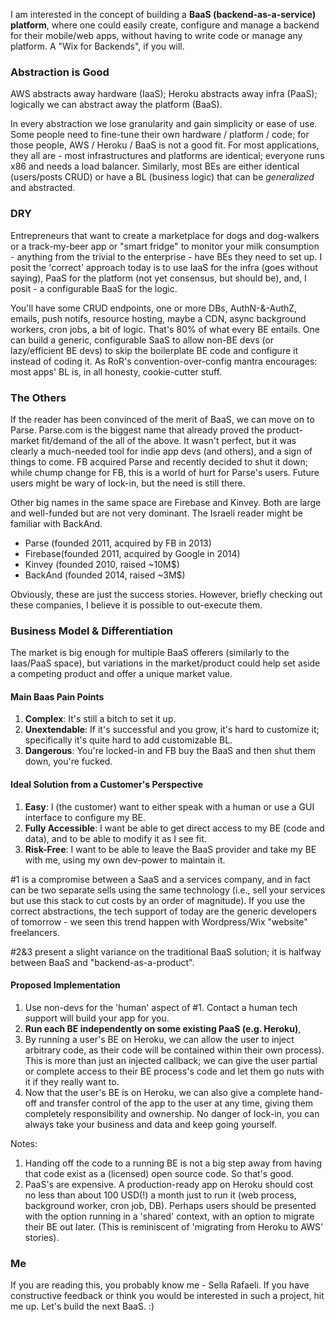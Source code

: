 I am interested in the concept of building a **BaaS (backend-as-a-service) platform**, where one could easily create, configure and manage a backend for their mobile/web apps, without having to write code or manage any platform. A "Wix for Backends", if you will. 

### Abstraction is Good 

AWS abstracts away hardware (IaaS); Heroku abstracts away infra (PaaS); logically we can abstract away the platform (BaaS). 

In every abstraction we lose granularity and gain simplicity or ease of use. Some people need to fine-tune their own hardware / platform / code; for those people, AWS / Heroku / BaaS is not a good fit. For most applications, they all are - most infrastructures and platforms are identical; everyone runs x86 and needs a load balancer. Similarly, most BEs are either identical (users/posts CRUD) or have a BL (business logic) that can be *generalized* and abstracted. 

### DRY

Entrepreneurs that want to create a marketplace for dogs and dog-walkers or a track-my-beer app or "smart fridge" to monitor your milk consumption - anything from the trivial to the enterprise - have BEs they need to set up. I posit the 'correct' approach today is to use IaaS for the infra (goes without saying), PaaS for the platform (not yet consensus, but should be), and, I posit - a configurable BaaS for the logic. 

You'll have some CRUD endpoints, one or more DBs, AuthN-&-AuthZ, emails, push notifs, resource hosting, maybe a CDN, async background workers, cron jobs, a bit of logic. That's 80% of what every BE entails. One can build a generic, configurable SaaS to allow non-BE devs (or lazy/efficient BE devs) to skip the boilerplate BE code and configure it instead of coding it. As RoR's convention-over-config mantra encourages: most apps' BL is, in all honesty, cookie-cutter stuff.

### The Others 

If the reader has been convinced of the merit of BaaS, we can move on to Parse. Parse.com is the biggest name that already proved the product-market fit/demand of the all of the above. It wasn't perfect, but it was clearly a much-needed tool for indie app devs (and others), and a sign of things to come. FB acquired Parse and recently decided to shut it down; while chump change for FB, this is a world of hurt for Parse's users. Future users might be wary of lock-in, but the need is still there. 

Other big names in the same space are Firebase and Kinvey. Both are large and well-funded but are not very dominant. The Israeli reader might be familiar with BackAnd.

* Parse   (founded 2011, acquired by FB in 2013)
* Firebase(founded 2011, acquired by Google in 2014)
* Kinvey  (founded 2010, raised ~10M$)
* BackAnd (founded 2014, raised ~3M$) 

Obviously, these are just the success stories. However, briefly checking out these companies, I believe it is possible to out-execute them. 

### Business Model & Differentiation 

The market is big enough for multiple BaaS offerers (similarly to the Iaas/PaaS space), but variations in the market/product could help set aside a competing product and offer a unique market value. 

#### Main Baas Pain Points

1. **Complex**: It's still a bitch to set it up. 
2. **Unextendable**: If it's successful and you grow, it's hard to customize it; specifically it's quite hard to add customizable BL.
3. **Dangerous**: You're locked-in and FB buy the BaaS and then shut them down, you're fucked. 

#### Ideal Solution from a Customer's Perspective 

1. **Easy**: I (the customer) want to either speak with a human or use a GUI interface to configure my BE. 
2. **Fully Accessible**: I want be able to get direct access to my BE (code and data), and to be able to modify it as I see fit. 
3. **Risk-Free**: I want to be able to leave the BaaS provider and take my BE with me, using my own dev-power to maintain it. 

#1 is a compromise between a SaaS and a services company, and in fact can be two separate sells using the same technology (i.e., sell your services but use this stack to cut costs by an order of magnitude). If you use the correct abstractions, the tech support of today are the generic developers of tomorrow - we seen this trend happen with Wordpress/Wix "website" freelancers.

#2&3 present a slight variance on the traditional BaaS solution; it is halfway between BaaS and "backend-as-a-product". 

#### Proposed Implementation 

1. Use non-devs for the 'human' aspect of #1. Contact a human tech support will build your app for you. 
2. **Run each BE independently on some existing PaaS (e.g. Heroku)**, 
3. By running a user's BE on Heroku, we can allow the user to inject arbitrary code, as their code will be contained within their own process). This is more than just an injected callback; we can give the user partial or complete access to their BE process's code and let them go nuts with it if they really want to.
4. Now that the user's BE is on Heroku, we can also give a complete hand-off and transfer control of the app to the user at any time, giving them completely responsibility and ownership. No danger of lock-in, you can always take your business and data and keep going yourself. 

Notes:

1. Handing off the code to a running BE is not a big step away from having that code exist as a (licensed) open source code. So that's good.
2. PaaS's are expensive. A production-ready app on Heroku should cost no less than about 100 USD(!) a month just to run it (web process, background worker, cron job, DB). Perhaps users should be presented with the option running in a 'shared' context, with an option to migrate their BE out later. (This is reminiscent of 'migrating from Heroku to AWS' stories). 

### Me

If you are reading this, you probably know me - Sella Rafaeli. If you have constructive feedback or think you would be interested in such a project, hit me up. Let's build the next BaaS. :)
